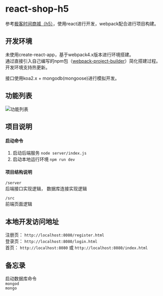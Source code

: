 # react-shop-h5
参考[极客时间商城（h5）](https://shop18793264.m.youzan.com/v2/feature/TJe4bYhxyP?dc_ps=2293231415741009926.200001)，使用react进行开发，webpack配合进行项目构建。

## 开发环境
未使用create-react-app，基于webpack4.x版本进行环境搭建。  
通过直接引入自己编写的npm包（[webpack-project-builder](https://www.npmjs.com/package/webpack-project-builder)）简化搭建过程。  
开发环境支持热更新。  

接口使用koa2.x + mongodb(mongoose)进行模拟开发。 

## 功能列表  
![功能列表](http://note.youdao.com/yws/public/resource/2f9dd0205a972ef294d6906edeb10a61/xmlnote/29B3878E95B94A8BB23E520634A7E55A/8256)    

## 项目说明  
#### 启动命令  
1. 启动后端服务  `node server/index.js`  
2. 启动本地运行环境  `npm run dev`  

#### 项目结构说明  
`/server`  
后端接口实现逻辑， 数据库连接实现逻辑  

`/src`  
前端页面逻辑

## 本地开发访问地址  
注册页： `http://localhost:8080/register.html`  
登录页： `http://localhost:8080/login.html`  
首页： `http://localhost:8080` 或 `http://localhost:8080/index.html`  

## 备忘录  
启动数据库命令  
`mongod`  
`mongo`